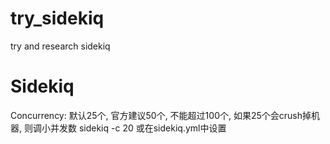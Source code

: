 # try_sidekiq
try and research sidekiq

# Sidekiq
Concurrency: 默认25个, 官方建议50个, 不能超过100个, 如果25个会crush掉机器, 则调小并发数
sidekiq -c 20 或在sidekiq.yml中设置
